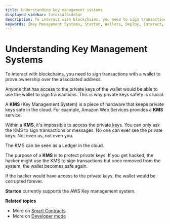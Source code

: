 ```yaml
---
title: Understanding key management systems
displayed-sidebar: tutorialSidebar
description: To interact with blockchains, you need to sign transactions with a wallet to prove ownership over the associated address. Learn about key management systems
keywords: [Key Management Systems, Starton, Wallets, Deploy, Interact, Transaction]
---
```


# Understanding Key Management Systems

To interact with blockchains, you need to sign transactions with a wallet to prove ownership over the associated address.

Anyone that has access to the private keys of the wallet would be able to use the wallet to sign transactions.
This is why private keys safety is crucial.

A **KMS** (Key Management System) is a piece of hardware that keeps private keys safe in the cloud.
For example, Amazon Web Services provides a **KMS** service.

Within a **KMS**, it's impossible to access the private keys. You can only ask the KMS to sign transactions or messages.
No one can ever see the private keys. Not even us, not even you.

The KMS can be seen as a Ledger in the cloud.

The purpose of a **KMS** is to protect private keys.
If you get hacked, the hacker might use the KMS to sign transactions but once removed from the system, the wallet becomes safe again.

If the hacker would have access to the private keys, the wallet would be corrupted forever.

**Starton** currently supports the AWS Key management system.


**Related topics**


- More on [Smart Contracts](/Smart-contract/understanding-smart-contracts.md)
- More on [Developer mode](/Developer/Discovering-coding-interface.md)
